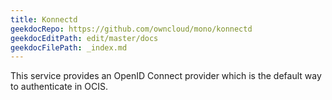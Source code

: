 ```yaml
---
title: Konnectd
geekdocRepo: https://github.com/owncloud/mono/konnectd
geekdocEditPath: edit/master/docs
geekdocFilePath: _index.md
---
```


This service provides an OpenID Connect provider which is the default way to authenticate in OCIS.
